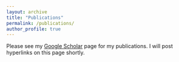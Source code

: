 ```yaml
---
layout: archive
title: "Publications"
permalink: /publications/
author_profile: true
---
```


Please see my [Google Scholar](https://scholar.google.com/citations?user=So86Wl4AAAAJ&hl=en) page for my publications. I will post hyperlinks on this page shortly.

<!--
{% if author.googlescholar %}
  You can also find my articles on <u><a href="{{author.googlescholar}}">my Google Scholar profile</a>.</u>
{% endif %}

{% include base_path %}

{% for post in site.publications reversed %}
  {% include archive-single.html %}
{% endfor %} -->

